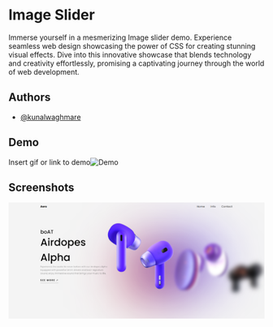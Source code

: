 
# Image Slider

Immerse yourself in a mesmerizing Image slider demo. Experience seamless web design showcasing the power of CSS for creating stunning visual effects. Dive into this innovative showcase that blends technology and creativity effortlessly, promising a captivating journey through the world of web development.

## Authors

- [@kunalwaghmare](https://www.github.com/kunal-1207)


## Demo

Insert gif or link to demo![Demo](https://github.com/kunal-1207/image_slider/assets/66724637/e496aad3-cf09-4761-90eb-eb5f520f958c)



## Screenshots

![App Screenshot](https://github.com/kunal-1207/image_slider/blob/main/demo/Screenshot%202024-06-25%20182359.png)


